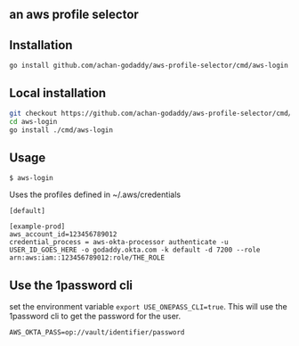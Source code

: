 ## an aws profile selector

## Installation

`go install github.com/achan-godaddy/aws-profile-selector/cmd/aws-login`

## Local installation

```sh
git checkout https://github.com/achan-godaddy/aws-profile-selector/cmd/aws-login
cd aws-login
go install ./cmd/aws-login
```

## Usage

```
$ aws-login
```

Uses the profiles defined in ~/.aws/credentials

```
[default]

[example-prod]
aws_account_id=123456789012
credential_process = aws-okta-processor authenticate -u USER_ID_GOES_HERE -o godaddy.okta.com -k default -d 7200 --role arn:aws:iam::123456789012:role/THE_ROLE
```

## Use the 1password cli

set the environment variable `export USE_ONEPASS_CLI=true`. This will use the 1password cli to get the password for the user.

```
AWS_OKTA_PASS=op://vault/identifier/password
```
